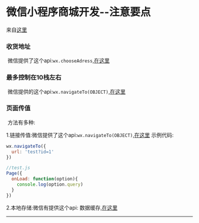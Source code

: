# 微信小程序商城开发--注意要点
来自[这里][yy_store]

### 收货地址
  微信提供了这个api:`wx.chooseAdress`,[在这里][api_choose_dress]
### 最多控制在10栈左右
  微信提供的这个api:`wx.navigateTo(OBJECT)`,[在这里][api_navigate-to]
### 页面传值
  方法有多种:
  
1.链接传值:微信提供了这个api:`wx.navigateTo(OBJECT)`,[在这里][api_navigate-to]
示例代码:
```javascript
wx.navigateTo({
  url: 'test?id=1'
})
```
```javascript
//test.js
Page({
  onLoad: function(option){
    console.log(option.query)
  }
})
```

2.本地存储:微信有提供这个api: 数据缓存,[在这里][api_storage]




------------------------------
[yy_store]:http://www.wxapp-union.com/article-3101-1.html '微信小程序商城开发--注意要点'
[api_choose_dress]:https://developers.weixin.qq.com/miniprogram/dev/api/address.html#wxchooseaddressobject '微信官方api收货地址'
[api_navigate-to]:https://developers.weixin.qq.com/miniprogram/dev/api/ui-navigate.html '微信官方最多跳10栈页面'
[api_storage]:https://developers.weixin.qq.com/miniprogram/dev/api/data.html '微信数据缓存'

